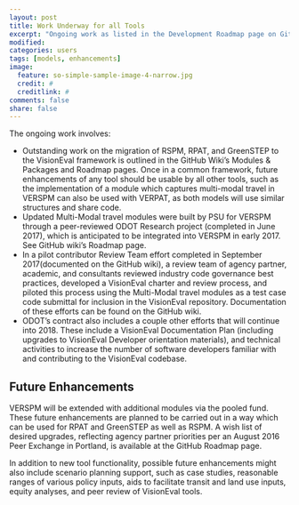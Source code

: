 ```yaml
---
layout: post
title: Work Underway for all Tools
excerpt: "Ongoing work as listed in the Development Roadmap page on GitHub."
modified: 
categories: users
tags: [models, enhancements]
image:
  feature: so-simple-sample-image-4-narrow.jpg
  credit: #
  creditlink: #
comments: false
share: false
---
```


The ongoing work involves:

* Outstanding work on the migration of RSPM, RPAT, and GreenSTEP to the VisionEval framework is outlined in the GitHub Wiki’s Modules & Packages and Roadmap pages. Once in a common framework, future enhancements of any tool should be usable by all other tools, such as the implementation of a module which captures multi-modal travel in VERSPM can also be used with VERPAT, as both models will use similar structures and share code.
* Updated Multi-Modal travel modules were built by PSU for VERSPM through a peer-reviewed ODOT Research project (completed in June 2017), which is anticipated to be integrated into VERSPM in early 2017. See GitHub wiki’s Roadmap page.
* In a pilot contributor Review Team effort completed in September 2017(documented on the GitHub wiki), a review team of agency partner, academic, and consultants reviewed industry code governance best practices, developed a VisionEval charter and review process, and piloted this process using the Multi-Modal travel modules as a test case code submittal for inclusion in the VisionEval repository. Documentation of these efforts can be found on the GitHub wiki. 
* ODOT’s contract also includes a couple other efforts that will continue into 2018.  These include a VisionEval Documentation Plan (including upgrades to VisionEval Developer orientation materials), and technical activities to increase the number of software developers familiar with and contributing to the VisionEval codebase. 

## Future Enhancements

VERSPM will be extended with additional modules via the pooled fund. These future enhancements are planned to be carried out in a way which can be used for RPAT and GreenSTEP as well as RSPM. A wish list of desired upgrades, reflecting agency partner priorities per an August 2016 Peer Exchange in Portland, is available at the GitHub Roadmap page.

In addition to new tool functionality, possible future enhancements might also include scenario planning support, such as case studies, reasonable ranges of various policy inputs, aids to facilitate transit and land use inputs, equity analyses, and peer review of VisionEval tools.
